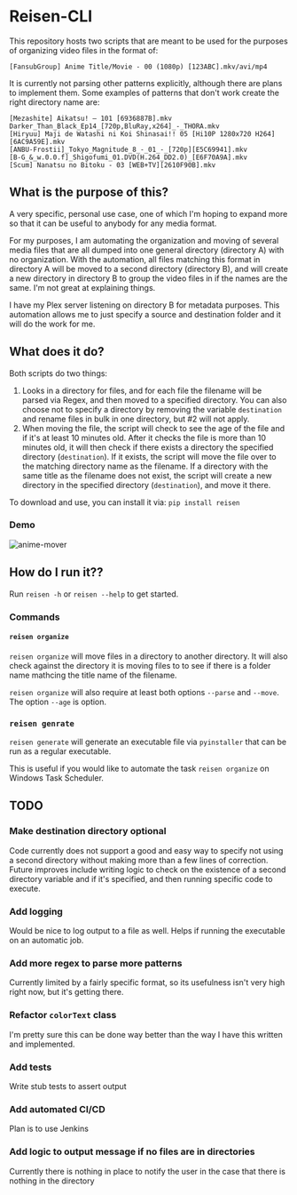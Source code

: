 # Reisen-CLI

This repository hosts two scripts that are meant to be used for the purposes of organizing video files in the format of:

`[FansubGroup] Anime Title/Movie - 00 (1080p) [123ABC].mkv/avi/mp4`

It is currently not parsing other patterns explicitly, although there are plans to implement them. Some examples of patterns that don't work create the right directory name are:

```
[Mezashite] Aikatsu! ‒ 101 [6936887B].mkv
Darker_Than_Black_Ep14_[720p,BluRay,x264]_-_THORA.mkv
[Hiryuu] Maji de Watashi ni Koi Shinasai!! 05 [Hi10P 1280x720 H264] [6AC9A59E].mkv
[ANBU-Frostii]_Tokyo_Magnitude_8_-_01_-_[720p][E5C69941].mkv
[B-G_&_w.0.0.f]_Shigofumi_01.DVD(H.264_DD2.0)_[E6F70A9A].mkv
[Scum] Nanatsu no Bitoku - 03 [WEB+TV][2610F90B].mkv
```

## What is the purpose of this?

A very specific, personal use case, one of which I'm hoping to expand more so that it can be useful to anybody for any media format.

For my purposes, I am automating the organization and moving of several media files that are all dumped into one general directory (directory A) with no organization. With the automation, all files matching this format in directory A will be moved to a second directory (directory B), and will create a new directory in directory B to group the video files in if the names are the same. I'm not great at explaining things.

I have my Plex server listening on directory B for metadata purposes. This automation allows me to just specify a source and destination folder and it will do the work for me.

## What does it do?

Both scripts do two things:

1. Looks in a directory for files, and for each file the filename will be parsed via Regex, and then moved to a specified directory. You can also choose not to specify a directory by removing the variable `destination` and rename files in bulk in one directory, but #2 will not apply.
2. When moving the file, the script will check to see the age of the file and if it's at least 10 minutes old. After it checks the file is more than 10 minutes old, it will then check if there exists a directory the specified directory (`destination`). If it exists, the script will move the file over to the matching directory name as the filename. If a directory with the same title as the filename does not exist, the script will create a new directory in the specified directory (`destination`), and move it there. 

To download and use, you can install it via:
`pip install reisen`

### Demo

![anime-mover](https://i.imgur.com/3K9NSNs.gif)

## How do I run it??

Run `reisen -h` or `reisen --help` to get started.

### Commands

#### `reisen organize` 

`reisen organize` will move files in a directory to another directory. It will also check against the directory it is moving files to to see if there is a folder name mathcing the title name of the filename.

`reisen organize` will also require at least both options `--parse` and `--move`. The option `--age` is option.

### `reisen genrate`

`reisen generate` will generate an executable file via `pyinstaller` that can be run as a regular executable.

This is useful if you would like to automate the task `reisen organize` on Windows Task Scheduler.

## TODO 

### Make destination directory optional

Code currently does not support a good and easy way to specify not using a second directory without making more than a few lines of correction. Future improves include writing logic to check on the existence of a second directory variable and if it's specified, and then running specific code to execute.

### Add logging

Would be nice to log output to a file as well. Helps if running the executable on an automatic job.

### Add more regex to parse more patterns

Currently limited by a fairly specific format, so its usefulness isn't very high right now, but it's getting there.

### Refactor `colorText` class

I'm pretty sure this can be done way better than the way I have this written and implemented.

### Add tests

Write stub tests to assert output

### Add automated CI/CD

Plan is to use Jenkins

### Add logic to output message if no files are in directories

Currently there is nothing in place to notify the user in the case that there is nothing in the directory
